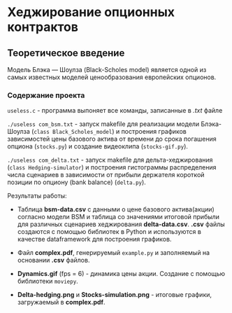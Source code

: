 # Хеджирование опционных контрактов


## Теоретическое введение

Модель Блэка — Шоулза (Black-Scholes model) является одной из самых известных моделей ценообразования европейских опционов. 

### Содержание проекта

`useless.c` - программа выпоняет все команды, записанные в *.txt* файле 

`./useless com_bsm.txt` - запуск makefile для реализации модели Блэка-Шоулза (`class Black_Scholes_model`) и построения графиков
зависимостей цены базового актива от времени до срока погашения опциона (`stocks.py`) и создание видеоклипа (`stocks-gif.py`).

`./useless com_delta.txt` - запуск makefile для дельта-хеджирования (`class Hedging-simulator`) и построения гистограммы распределения числа сценариев в зависимости от прибыли держателя короткой позиции по опциону (bank balance) (`delta.py`).

Результаты работы:

- Таблица **bsm-data.csv** с данными о цене базового актива(акции) согласно модели BSM и таблица со значениями итоговой прибыли для различных сценариев хеджирования **delta-data.csv**. **.csv** файлы создаются с помощью библиотек в Python и используются в качестве dataframework для построения графиков.

- Файл **complex.pdf**, генерируемый `example.py` и заполняемый на основании **.csv** файлов.

- **Dynamics.gif** (fps = 6) - динамика цены акции. Создание с помощью библиотеки `moviepy`.

- **Delta-hedging.png** и **Stocks-simulation.png** - итоговые графики, загружаемый в **complex.pdf**.
